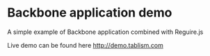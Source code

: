 Backbone application demo
=========================

A simple example of Backbone application combined with Reguire.js

Live demo can be found here http://demo.tablism.com
